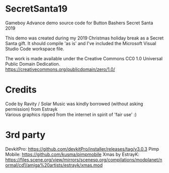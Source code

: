 # SecretSanta19
Gameboy Advance demo source code for Button Bashers Secret Santa 2019

This demo was created during my 2019 Christmas holiday break as a Secret Santa gift. It should compile 'as is' and I've included the Microsoft Visual Studio Code workspace file. 

The work is made available under the Creative Commons CC0 1.0 Universal Public Domain Dedication. https://creativecommons.org/publicdomain/zero/1.0/


# Credits

Code by Ravity / Solar
Music was kindly borrowed (without asking permission) from Estrayk  
Various graphics ripped from the internet in spirit of 'fair use' :)


# 3rd party

DevkitPro: https://github.com/devkitPro/installer/releases/tag/v3.0.3
Pimp Mobile: https://github.com/kusma/pimpmobile
Xmas by EstrayK: https://files.scene.org/view/mirrors/scenesp.org/compilations/modplanet/normal/cd1/amiga%20artists/estrayk/xmas.mod



